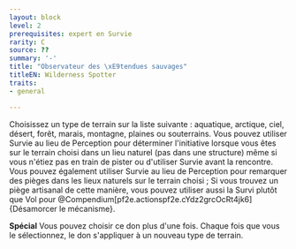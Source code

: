 ```yaml
---
layout: block
level: 2
prerequisites: expert en Survie
rarity: C
source: ??
summary: '-'
title: "Observateur des \xE9tendues sauvages"
titleEN: Wilderness Spotter
traits:
- general

---
```


<p><span>Choisissez un type de terrain sur la liste suivante : aquatique, arctique, ciel, désert, forêt, marais, montagne, plaines ou souterrains. Vous pouvez utiliser Survie au lieu de Perception pour déterminer l'initiative lorsque vous êtes sur le terrain choisi dans un lieu naturel (pas dans une structure) même si vous n'étiez pas en train de pister ou d'utiliser Survie avant la rencontre. Vous pouvez également utiliser Survie au lieu de Perception pour remarquer des pièges dans les lieux naturels sur le terrain choisi ; Si vous trouvez un piège artisanal de cette manière, vous pouvez utiliser aussi la Survi plutôt que Vol pour @Compendium[pf2e.actionspf2e.cYdz2grcOcRt4jk6]{Désamorcer le mécanisme}.</p>
<p><span><strong>Spécial</strong> Vous pouvez choisir ce don plus d'une fois. Chaque fois que vous le sélectionnez, le don s'appliquer à un nouveau type de terrain.</span></p>